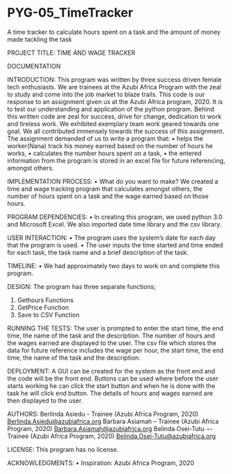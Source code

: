 # PYG-05_TimeTracker
A time tracker to calculate hours spent on a task and the amount of money made tackling the task

PROJECT TITLE: TIME AND WAGE TRACKER

DOCUMENTATION

INTRODUCTION:
This program was written by three success driven female tech enthusiasts. We are trainees at the Azubi Africa Program with the zeal to study and come into the job market to blaze trails. This code is our response to an assignment given us at the Azubi Africa program, 2020. It is to test our understanding and application of the python program. 
Behind this written code are zeal for success, drive for change, dedication to work and tireless work. We exhibited exemplary team work geared towards one goal. We all contributed immensely towards the success of this assignment.
The assignment demanded of us to write a program that:
•	helps the worker(Nana) track his money earned based on the number of hours he works,
•	calculates the number hours spent on a task, 
•	the entered information from the program is stored in an excel file for future referencing,
amongst others.

IMPLEMENTATION PROCESS:
•	What do you want to make?
We created a time and wage tracking program that calculates amongst others, the number of hours spent on a task and the wage earned based on those hours. 

PROGRAM DEPENDENCIES:
•	In creating this program, we used python 3.0 and Microsoft Excel. We also imported date time library and the csv library. 

USER INTERACTION:
•	The program uses the system’s date for each day that the program is used.
•	The user inputs the time started and time ended for each task, the task name and a brief description of the task.

TIMELINE:
•	We had approximately two days to work on and complete this program.

DESIGN:
The program has three separate functions;
1.	Gethours Functions
2.	GetPrice Function
3.	Save to CSV Function

RUNNING THE TESTS:
The user is prompted to enter the start time, the end time, the name of the task and the description. 
The number of hours and the wages earned are displayed to the user.
The csv file which stores the data for future reference includes the wage per hour, the start time, the end time, the name of the task and the description. 

DEPLOYMENT:
A GUI can be created for the system as the front end and the code will be the front end. Buttons can be used where before the user starts working he can click the start button and when he is done with the task he will click end button. The details of hours and wages earned are then displayed to the user. 

AUTHORS:
Berlinda Asiedu - Trainee (Azubi Africa Program, 2020)
Berlinda.Asiedu@azubiafrica.org
Barbara Asiamah – Trainee (Azubi Africa Program, 2020)
Barbara.Asiamah@azubiafrica.org
Belinda Osei-Tutu ¬- Trainee (Azubi Africa Program, 2020)
Belinda.Osei-Tutu@azubiafrica.org 

LICENSE:
This program has no license.

ACKNOWLEDGMENTS:
•	Inspiration: Azubi Africa Program, 2020
